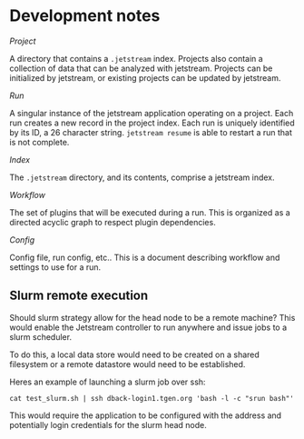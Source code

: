 

# Development notes

_Project_

A directory that contains a `.jetstream` index. Projects also contain a
collection of data that can be analyzed with jetstream. Projects can be
initialized by jetstream, or existing projects can be updated by jetstream.

_Run_

A singular instance of the jetstream application operating on a project. Each
run creates a new record in the project index. Each run is uniquely identified
by its ID, a 26 character string. `jetstream resume` is able to restart a run
that is not complete.

_Index_

The `.jetstream` directory, and its contents, comprise a jetstream index.

_Workflow_

The set of plugins that will be executed during a run. This is organized as a
directed acyclic graph to respect plugin dependencies.

_Config_

Config file, run config, etc.. This is a document describing workflow and
settings to use for a run.


## Slurm remote execution

Should slurm strategy allow for the head node to be a remote machine? This
would enable the Jetstream controller to run anywhere and issue jobs to a
slurm scheduler.

To do this, a local data store would need to be created on a shared filesystem
or a remote datastore would need to be established.

Heres an example of launching a slurm job over ssh:

`cat test_slurm.sh | ssh dback-login1.tgen.org 'bash -l -c "srun bash"'`

This would require the application to be configured with the address and
potentially login credentials for the slurm head node.

